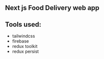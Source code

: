 ## Next js Food Delivery web app

## Tools used:

- tailwindcss
- firebase
- redux toolkit
- redux persist
